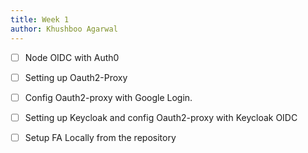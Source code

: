```yaml
---
title: Week 1
author: Khushboo Agarwal
---
```


<!--

-->

- [ ] Node OIDC with Auth0
- [ ] Setting up Oauth2-Proxy
- [ ] Config Oauth2-proxy with Google Login.
- [ ] Setting up Keycloak and config Oauth2-proxy with Keycloak OIDC
- [ ] Setup FA Locally from the repository


